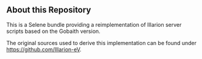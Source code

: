 ## About this Repository

This is a Selene bundle providing a reimplementation of Illarion server scripts based on the Gobaith version.

The original sources used to derive this implementation can be found under https://github.com/Illarion-eV.
